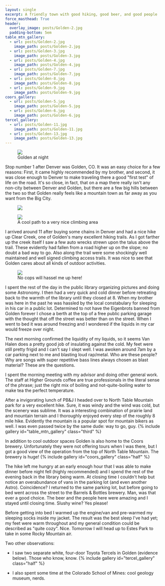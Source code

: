 ```yaml
---
layout: single
excerpt: A friendly town with good hiking, good beer, and good people
force_masthead: True
header:
  overlay_image: posts/Golden-2.jpg
  padding-bottom: 5em
table_mtn_gallery:
  - url: posts/Golden-2.jpg
    image_path: posts/Golden-2.jpg
  - url: posts/Golden-3.jpg
    image_path: posts/Golden-3.jpg
  - url: posts/Golden-4.jpg
    image_path: posts/Golden-4.jpg
  - url: posts/Golden-7.jpg
    image_path: posts/Golden-7.jpg
  - url: posts/Golden-8.jpg
    image_path: posts/Golden-8.jpg
  - url: posts/Golden-9.jpg
    image_path: posts/Golden-9.jpg
coors_gallery:
  - url: posts/Golden-5.jpg
    image_path: posts/Golden-5.jpg
  - url: posts/Golden-6.jpg
    image_path: posts/Golden-6.jpg
tercel_gallery:
  - url: posts/Golden-11.jpg 
    image_path: posts/Golden-11.jpg
  - url: posts/Golden-13.jpg
    image_path: posts/Golden-13.jpg
---
```


<figure class="align-center">
 <a href="{{ site.url }}{{ site.baseurl }}/images/posts/Golden-1.jpg">
 <img src="{{ site.url }}{{ site.baseurl }}/images/posts/Golden-1.jpg">
 </a>
 <figcaption>Golden at night</figcaption>
</figure>

Stop number 1 after Denver was Golden, CO. It was an easy choice for a
few reasons: First, it came highly recommended by my brother, and
second, it was close enough to Denver to make traveling there a good
"first test" of life on the road. It's so close, in fact, that on a
map there really isn't any non-city between Denver and Golden, but
there are a few big hills between the two so that Golden really feels
like a mountain town as far away as you want from the Big City.
<figure class="align-center" style="width:100%">
<a href="{{ site.url }}{{ site.baseurl }}/images/posts/Golden-10.jpg">
<img src="{{ site.url }}{{ site.baseurl }}/images/posts/Golden-10.jpg">
</a>
</figure>


<figure class="align-right" style="width:60%">
  <a href="{{ site.url }}{{ site.baseurl }}/images/posts/Golden-12.jpg">
  <img src="{{ site.url }}{{ site.baseurl }}/images/posts/Golden-12.jpg">
  </a>
  <figcaption>A cool path to a very nice climbing area</figcaption>
</figure>
I arrived around 11 after buying some chains in Denver and had a nice
hike up Clear Creek, one of Golden's many excellent hiking trails. As
I got farther up the creek itself I saw a few auto wrecks strewn upon
the talus above the trail. These evidently had fallen from a road
higher up on the slope; no doubt a bad way to go. Also along the trail
were some shockingly well maintained and well signed climbing access
trails. It was nice to see that Golden cares about all kinds of
outdoor activities.

<figure class="align-left" style="width:60%">
  <a href="{{ site.url }}{{ site.baseurl }}/images/posts/Golden-14.jpg">
  <img src="{{ site.url }}{{ site.baseurl }}/images/posts/Golden-14.jpg">
  </a>
  <figcaption>No cops will hassel me up here!</figcaption>
</figure>
I spent the rest of the day in the public library organizing pictures
and doing some Astronomy. I then had a very quick and cold dinner
before retreating back to the warmth of the library until they closed
at 8. When my brother was here in the past he was hassled by the
local constabulary for sleeping in his car in a public lot. Determined
to not have the Eigenbrots banned from Golden forever I chose a berth
at the top of a free public parking garage with the thought that off
the street was better than on the street. When I went to bed it was
around freezing and I wondered if the liquids in my car would freeze
over night.


The next morning confirmed the liquidity of my liquids, so it seems
Van Halen does a pretty good job of insulating against the cold. My
feet were still pretty frigid and I can't say I slept well. I was
awoken around 7am by a car parking next to me and blasting loud
rap/metal. Who are these people? Why are songs with super repetitive
bass lines always chosen as blast material? These are the questions.

I spent the morning meeting with my advisor and doing other general
work. The staff at Higher Grounds coffee are true professionals in the
literal sense of the phrase; just the right mix of boiling and
not-quite-boiling water to make tea the perfect temperature.

After a invigorating lunch of PB&J I headed over to North Table
Mountain park for a very excellent hike. Sure, it was windy and the
wind was cold, but the scenery was sublime. It was a interesting
combination of prairie land and mountain terrain and I thoroughly
enjoyed every step of the roughly 8 mile hike. Evidently the
mountain is a popular spot for mountain bikers as well. I was even
passed twice by the same dude: way to go, guy.
{% include gallery id="table_mtn_gallery" class="third" %}

In addition to cool outdoor spaces Golden is also home to the Coors
brewery. Unfortunately they were not offering tours when I was there,
but I got a good view of the operation from the top of North Table
Mountain. The brewery is huge!
{% include gallery id="coors_gallery" class="half" %}

The hike left me hungry at an early enough hour that I was able to
make dinner before night fell (highly recommended) and I spend the
rest of the evening back in the library being warm. At closing time I
couldn't help but notice an overabundance of vans in the parking lot
(and even another Astro). Coincidence? I returned to the same parking
lot, but before going to bed went across the street to the Barrels &
Bottles brewery. Man, was that ever a good choice. The beer and the
people here were amazing and I stayed until closing time. Slushy wine?
Yes please! 

Before getting into bed I warmed up the engine/van and pre-warmed my
sleeping socks inside my jacket. The result was the best sleep I've
had yet; my feet were warm throughout and my general condition could
be described as "quite cozy". Nice. Tomorrow I will head up to Estes
Park to take in some Rocky Mountain air.

Two other observations:

* I saw two separate white, four-door Toyota Tercels in Golden
(evidence below). Those who know, know.
{% include gallery id="tercel_gallery" class="half" %}

* I also spent some time at the Colorado School of Mines: cool geology
  museum, nerds.